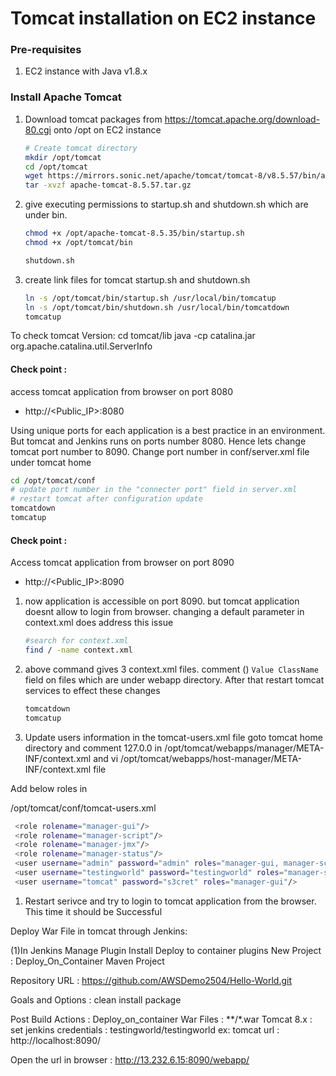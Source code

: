 # Tomcat installation on EC2 instance

### Pre-requisites
1. EC2 instance with Java v1.8.x 

### Install Apache Tomcat
1. Download tomcat packages from  https://tomcat.apache.org/download-80.cgi onto /opt on EC2 instance
   ```sh 
   # Create tomcat directory
   mkdir /opt/tomcat
   cd /opt/tomcat
   wget https://mirrors.sonic.net/apache/tomcat/tomcat-8/v8.5.57/bin/apache-tomcat-8.5.57.tar.gz
   tar -xvzf apache-tomcat-8.5.57.tar.gz
   ```
1. give executing permissions to startup.sh and shutdown.sh which are under bin. 
   ```sh
   chmod +x /opt/apache-tomcat-8.5.35/bin/startup.sh 
   chmod +x /opt/tomcat/bin 

   shutdown.sh
   ```

1. create link files for tomcat startup.sh and shutdown.sh 
   ```sh
   ln -s /opt/tomcat/bin/startup.sh /usr/local/bin/tomcatup
   ln -s /opt/tomcat/bin/shutdown.sh /usr/local/bin/tomcatdown
   tomcatup
   ```
   
  To check tomcat Version:
  cd tomcat/lib 
java -cp catalina.jar org.apache.catalina.util.ServerInfo

  #### Check point :
access tomcat application from browser on port 8080  
 - http://<Public_IP>:8080

  Using unique ports for each application is a best practice in an environment. But tomcat and Jenkins runs on ports number 8080. Hence lets change tomcat port number to 8090. Change port number in conf/server.xml file under tomcat home
   ```sh
 cd /opt/tomcat/conf
# update port number in the "connecter port" field in server.xml
# restart tomcat after configuration update
tomcatdown
tomcatup
```
#### Check point :
Access tomcat application from browser on port 8090  
 - http://<Public_IP>:8090

1. now application is accessible on port 8090. but tomcat application doesnt allow to login from browser. changing a default parameter in context.xml does address this issue
   ```sh
   #search for context.xml
   find / -name context.xml
   ```
1. above command gives 3 context.xml files. comment (<!-- & -->) `Value ClassName` field on files which are under webapp directory. 
After that restart tomcat services to effect these changes
   ```sh 
   tomcatdown
   tomcatup
   ```
1. Update users information in the tomcat-users.xml file
goto tomcat home directory and comment 127.0.0 in /opt/tomcat/webapps/manager/META-INF/context.xml and vi /opt/tomcat/webapps/host-manager/META-INF/context.xml file

Add below roles in 

/opt/tomcat/conf/tomcat-users.xml


   ```sh
	<role rolename="manager-gui"/>
	<role rolename="manager-script"/>
	<role rolename="manager-jmx"/>
	<role rolename="manager-status"/>
	<user username="admin" password="admin" roles="manager-gui, manager-script, manager-jmx, manager-status"/>
	<user username="testingworld" password="testingworld" roles="manager-script"/>
	<user username="tomcat" password="s3cret" roles="manager-gui"/>
   ```
1. Restart serivce and try to login to tomcat application from the browser. This time it should be Successful


Deploy War File in tomcat through Jenkins:

(1)In Jenkins Manage Plugin 
Install Deploy to container plugins
New Project : Deploy_On_Container Maven Project

Repository URL : https://github.com/AWSDemo2504/Hello-World.git

Goals and Options : clean install package

Post Build Actions : Deploy_on_container 
War Files : **/*.war
Tomcat 8.x : 
set jenkins credentials :
testingworld/testingworld
ex: tomcat url : http://localhost:8090/

Open the url in browser : http://13.232.6.15:8090/webapp/

